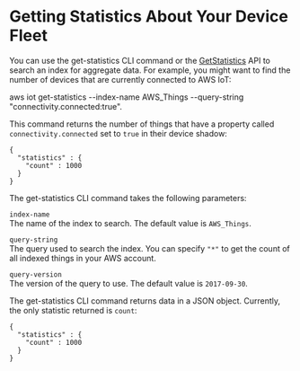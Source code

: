 # Getting Statistics About Your Device Fleet<a name="index-aggregate"></a>

You can use the get\-statistics CLI command or the [GetStatistics](https://docs.aws.amazon.com/iot/latest/apireference/API_UpdateIndexingConfiguration.html) API to search an index for aggregate data\. For example, you might want to find the number of devices that are currently connected to AWS IoT:

aws iot get\-statistics \-\-index\-name AWS\_Things \-\-query\-string "connectivity\.connected:true"\.

This command returns the number of things that have a property called `connectivity.connected` set to `true` in their device shadow:

```
{
  "statistics" : {
    "count" : 1000
  }
}
```

The get\-statistics CLI command takes the following parameters:

`index-name`  
The name of the index to search\. The default value is `AWS_Things`\.

`query-string`  
The query used to search the index\. You can specify `"*"` to get the count of all indexed things in your AWS account\.

`query-version`  
The version of the query to use\. The default value is `2017-09-30`\.

The get\-statistics CLI command returns data in a JSON object\. Currently, the only statistic returned is `count`:

```
{
  "statistics" : {
    "count" : 1000
  }
}
```